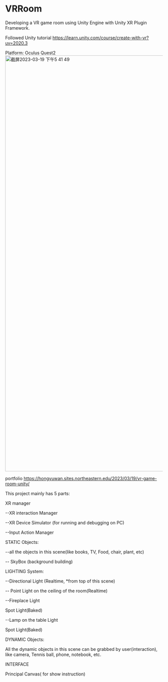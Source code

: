 # VRRoom
Developing a VR game room using Unity Engine with Unity XR Plugin Framework. 

Followed Unity tutorial https://learn.unity.com/course/create-with-vr?uv=2020.3

Platform: Oculus Quest2
<img width="1325" alt="截屏2023-03-19 下午5 41 49" src="https://user-images.githubusercontent.com/85655086/226221970-1263ab5d-2323-4ebb-a055-a00b4934f4b6.png">


portfolio 
https://hongyuwan.sites.northeastern.edu/2023/03/19/vr-game-room-unity/

This project mainly has 5 parts:

XR manager

--XR interaction Manager

--XR Device Simulator (for running and debugging on PC)

--Input Action Manager

STATIC Objects:

--all the objects in this scene(like books, TV, Food, chair, plant, etc)

-- SkyBox (background building)

LIGHTING System:

--Directional Light (Realtime, *from top of this scene)

-- Point Light on the ceiling of the room(Realtime)

--Fireplace Light

Spot Light(Baked)

--Lamp on the table Light

Spot Light(Baked)

DYNAMIC Objects:

All the dynamic objects in this scene can be grabbed by user(interaction), like camera, Tennis ball, phone, notebook, etc.

INTERFACE

Principal Canvas( for show instruction)
